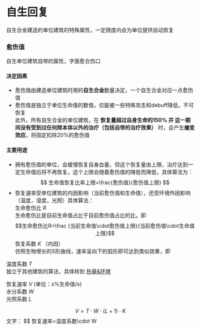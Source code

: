 # 自生回复
自生合金建造的单位建筑的特殊属性，一定限度内会为单位提供自动恢复
### 愈伤值
自生单位建筑自带的属性，字面愈合伤口
#### 决定因素
- 愈伤值由建造单位建筑时用的**自生合金**数量决定，一个自生合金对应一点愈伤值 
- 愈伤值是独立于单位生命值的数值，仅能被一些特殊攻击和debuff降低，不可恢复  
此外，所有自生合金的单位建筑，在 **恢复量超过自身生命的150% 并 这一期间没有受到过任何除本体以外的治疗（包括自带的治疗效果）** 时，会产生**瘤变效应**，将固定扣除20%的愈伤值
#### 主要用途
- 拥有愈伤值的单位，会缓慢恢复自身血量，但这个恢复量由上限，治疗达到一定生命值后将不再恢复。这个上限会随着愈伤值的降低而降低，具体算法为：  
$$
生命值恢复比率上限=\frac{愈伤值}{愈伤值上限}
$$
- 恢复速率受单位建筑的内因影响（当前愈伤值和生命值），还受环境外因影响（温度，湿度，光照）具体算法：  
生命愈伤比 $R$  
生命愈伤比是目前生命值占比于目前愈伤值占比的比，即$$生命愈伤比R=\frac {当前生命值\cdot愈伤值上限}{当前愈伤值\cdot生命值上限}$$
恢复系数 $K$  （内因）  
仿照生物增长的S形曲线，速率呈向下的弧形即可达到类似效果，即

温度系数 $T$  
独立于其他建筑的算法，具体转到 [热量&环境](热量&环境.md)

恢复速率 $V$ (单位：x%生命值/s)  
水分系数 $W$  
光照系数 $L$  


$$
V=T\cdot W\cdot (L+1)\cdot K
$$
文字：
$$
恢复速率=温度系数\cdot W
